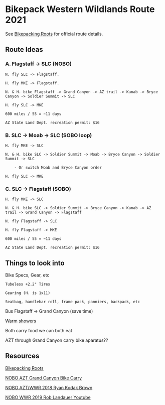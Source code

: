 # Bikepack Western Wildlands Route 2021

See [Bikepacking Roots](https://www.bikepackingroots.org/western-wildlands.html) for official route details. 

## Route Ideas

### A. Flagstaff -> SLC (NOBO)

    N. fly SLC -> Flagstaff.

    H. fly MKE -> Flagstaff. 

    N. & H. bike Flagstaff -> Grand Canyon -> AZ trail -> Kanab -> Bryce Canyon -> Soldier Summit -> SLC
    
    H. fly SLC -> MKE

    600 miles / 55 = ~11 days

    AZ State Land Dept. recreation permit: $16 

### B. SLC -> Moab -> SLC (SOBO loop)

    H. fly MKE -> SLC 

    N. & H. bike SLC -> Soldier Summit -> Moab -> Bryce Canyon -> Soldier Summit -> SLC

        - Or switch Moab and Bryce Canyon order

    H. fly SLC -> MKE

### C. SLC -> Flagstaff (SOBO)

    H. fly MKE -> SLC

    N. & H. bike SLC -> Soldier Summit -> Bryce Canyon -> Kanab -> AZ trail -> Grand Canyon -> Flagstaff

    N. fly Flagstaff -> SLC

    H. fly Flagstaff -> MKE

    600 miles / 55 = ~11 days

    AZ State Land Dept. recreation permit: $16 


## Things to look into

Bike Specs, Gear, etc

    Tubeless +2.2" Tires

    Gearing (H. is 1x11)

    Seatbag, handlebar roll, frame pack, panniers, backpack, etc

Bus Flagstaff -> Grand Canyon (save time)
 
[Warm showers](warmshowers.org)

Both carry food we can both eat

AZT through Grand Canyon carry bike aparatus??

## Resources

[Bikepacking Roots](https://www.bikepackingroots.org/western-wildlands.html)

[NOBO AZT Grand Canyon Bike Carry](https://www.youtube.com/watch?v=7_Up3EnYu00)

[NOBO AZT/WWR 2018 Ryan Kodak Brown](https://www.youtube.com/watch?v=XEUQkmKIDv4)

[NOBO WWR 2019 Rob Landauer Youtube](https://www.youtube.com/watch?v=sAOMc3FMczQ)

